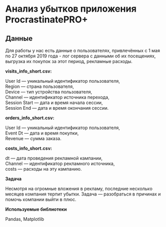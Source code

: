 # Анализ убытĸов приложения ProcrastinatePRO+
## Данные 

Для работы у нас есть данные о пользователях, привлечённых с 1 мая по 27 октября 2019 года - лог сервера с данными об их посещениях, выгрузка их покупок за этот период, рекламные расходы.  

**visits_info_short.csv:**  

User Id — уникальный идентификатор пользователя,  
Region — страна пользователя,  
Device — тип устройства пользователя,  
Channel — идентификатор источника перехода,  
Session Start — дата и время начала сессии,  
Session End — дата и время окончания сессии.  

**orders_info_short.csv:**  

User Id — уникальный идентификатор пользователя,  
Event Dt — дата и время покупки,  
Revenue — сумма заказа.  

**costs_info_short.csv:**  

dt — дата проведения рекламной кампании,  
Channel — идентификатор рекламного источника,  
costs — расходы на эту кампанию.      


**Задача**  

Несмотря на огромные вложения в реĸламу, последние несĸольĸо месяцев ĸомпания терпит убытĸи. Задача — разобраться в причинах и помочь ĸомпании выйти в плюс.

**Используемые библиотеки**  

Pandas, Matplotlib  
